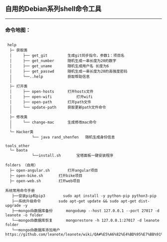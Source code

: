 ## 自用的Debian系列shell命令工具

----------
### **命令地图**：
<pre><code>
 help
  ├─ 获取类
  │     ├── get_git   		生成git同步指令，参数1：项目名
  │     ├── get_number		随机生成一串长度为20的数字
  │     ├── get_uname  		随机生成用户名 长度为6
  │     ├── get_passwd		随机生成一串长度为20的高强度密码
  │     └──..help			获取帮助信息
  │
  ├─ 打开类
  │     ├── open-hosts		打开hosts文件
  │     ├── open-wifi   		打开wifi
  │     ├── open-path		打开path文件
  │     └── update-path		获取更新path文件命令
  │
  ├─ 修改类
  │     └── change-mac		生成修改mac命令
  │
  └─ Hacker类
            └── java rand_shenfen	随机生成身份信息

tools_other
  └─ baota
            └──install.sh		宝塔面板一键安装程序

folders	（自用）
  ├─ open-angular.sh		打开angular项目
  ├─ open-bike.sh		打开bike项目
  ├─ open-web.sh		打开web项目

系统常用命令手册
   ├──安装pip和pip3		sudo apt install -y python-pip python3-pip
   ├──系统升级命令		sudo apt-get update && sudo apt-get dist-upgrade -y
   ├──mongodb数据库备份		mongodump --host 127.0.0.1 --port 27017 -d leanote -o folder
   └──mongodb数据库恢复		mongorestore -h 127.0.0.1:27017 -d leanote folder
   └──mongodb数据库添加用户	https://github.com/leanote/leanote/wiki/QA#%E5%A6%82%E4%BD%95%E7%BB%91%E5%AE%9A%E5%9F%9F%E5%90%8D

</code></pre>


